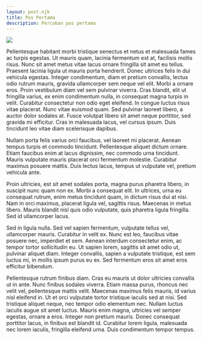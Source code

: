 ```yaml
---
layout: post.njk
title: Pos Pertama
description: Percoban pos pertama
---
```

![](/images/uploads/dog.jpeg)

Pellentesque habitant morbi tristique senectus et netus et malesuada fames ac turpis egestas. Ut mauris quam, lacinia fermentum est at, facilisis mollis risus. Nunc sit amet metus vitae lacus ornare fringilla sit amet eu tellus. Praesent lacinia ligula ut mauris porta hendrerit. Donec ultrices felis in dui vehicula egestas. Integer condimentum, diam et pretium convallis, lectus odio rutrum mauris, gravida ullamcorper sem neque vel elit. Morbi a ornare eros. Proin vestibulum diam vel sem pulvinar viverra. Cras blandit, elit ut fringilla varius, ex enim condimentum nulla, in consequat magna turpis in velit. Curabitur consectetur non odio eget eleifend. In congue luctus risus vitae placerat. Nunc vitae euismod quam. Sed pulvinar laoreet libero, a auctor dolor sodales at. Fusce volutpat libero sit amet neque porttitor, sed gravida mi efficitur. Cras in malesuada lacus, vel cursus ipsum. Duis tincidunt leo vitae diam scelerisque dapibus.

Nullam porta felis varius orci faucibus, vel laoreet mi placerat. Aenean tempus turpis et commodo tincidunt. Pellentesque aliquet dictum ornare. Etiam faucibus enim at lacus dignissim, nec commodo urna tincidunt. Mauris vulputate mauris placerat orci fermentum molestie. Curabitur maximus posuere mattis. Duis lectus lacus, tempus ut vulputate vel, pretium vehicula ante.

Proin ultricies, est sit amet sodales porta, magna purus pharetra libero, in suscipit nunc quam non ex. Morbi a consequat elit. In ultrices, urna eu consequat rutrum, enim metus tincidunt quam, in dictum risus dui at nisi. Nam in orci maximus, placerat ligula vel, sagittis risus. Maecenas in metus libero. Mauris blandit nisl quis odio vulputate, quis pharetra ligula fringilla. Sed id ullamcorper lacus.

Sed in ligula nulla. Sed vel sapien fermentum, vulputate tellus vel, ullamcorper mauris. Curabitur in velit ex. Nunc est leo, faucibus vitae posuere nec, imperdiet et sem. Aenean interdum consectetur enim, ac tempor tortor sollicitudin eu. Ut sapien lorem, sagittis sit amet odio ut, pulvinar aliquet diam. Integer convallis, sapien a vulputate tristique, est sem luctus mi, in mollis ipsum purus eu ex. Sed fermentum eros sit amet eros efficitur bibendum.

Pellentesque rutrum finibus diam. Cras eu mauris ut dolor ultricies convallis ut in ante. Nunc finibus sodales viverra. Etiam massa purus, rhoncus nec velit vel, pellentesque mattis velit. Maecenas maximus felis mauris, id varius nisl eleifend in. Ut et orci vulputate tortor tristique iaculis sed at nisi. Sed tristique aliquet neque, nec tempor odio elementum nec. Nullam luctus iaculis augue sit amet luctus. Mauris enim magna, ultricies vel semper egestas, ornare a eros. Integer non pretium mauris. Donec consequat porttitor lacus, in finibus est blandit id. Curabitur lorem ligula, malesuada nec lorem iaculis, fringilla eleifend urna. Duis condimentum tempor tempus.

![]()
